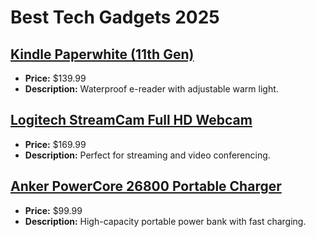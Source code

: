 # Best Tech Gadgets 2025

## [Kindle Paperwhite (11th Gen)](https://www.amazon.com/dp/B08N36XNTT?tag=mychanneld-20)
- **Price:** $139.99
- **Description:** Waterproof e-reader with adjustable warm light.

## [Logitech StreamCam Full HD Webcam](https://www.amazon.com/dp/B07K95WFWM?tag=mychanneld-20)
- **Price:** $169.99
- **Description:** Perfect for streaming and video conferencing.

## [Anker PowerCore 26800 Portable Charger](https://www.amazon.com/dp/B01N0X3NL5?tag=mychanneld-20)
- **Price:** $99.99
- **Description:** High-capacity portable power bank with fast charging.

